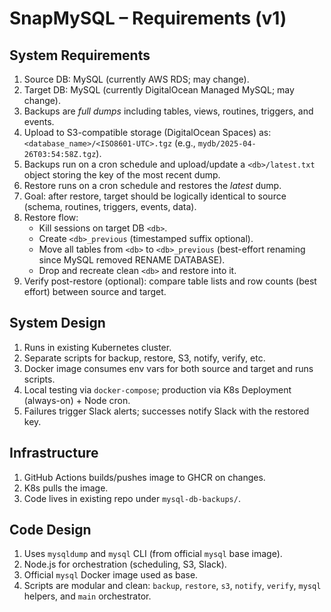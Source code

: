 # SnapMySQL – Requirements (v1)

## System Requirements
1. Source DB: MySQL (currently AWS RDS; may change).
2. Target DB: MySQL (currently DigitalOcean Managed MySQL; may change).
3. Backups are *full dumps* including tables, views, routines, triggers, and events.
4. Upload to S3-compatible storage (DigitalOcean Spaces) as:
   `<database_name>/<ISO8601-UTC>.tgz` (e.g., `mydb/2025-04-26T03:54:58Z.tgz`).
5. Backups run on a cron schedule and upload/update a `<db>/latest.txt` object storing the key of the most recent dump.
6. Restore runs on a cron schedule and restores the *latest* dump.
7. Goal: after restore, target should be logically identical to source (schema, routines, triggers, events, data).
8. Restore flow:
   - Kill sessions on target DB `<db>`.
   - Create `<db>_previous` (timestamped suffix optional).
   - Move all tables from `<db>` to `<db>_previous` (best-effort renaming since MySQL removed RENAME DATABASE).
   - Drop and recreate clean `<db>` and restore into it.
9. Verify post-restore (optional): compare table lists and row counts (best effort) between source and target.

## System Design
1. Runs in existing Kubernetes cluster.
2. Separate scripts for backup, restore, S3, notify, verify, etc.
3. Docker image consumes env vars for both source and target and runs scripts.
4. Local testing via `docker-compose`; production via K8s Deployment (always-on) + Node cron.
5. Failures trigger Slack alerts; successes notify Slack with the restored key.

## Infrastructure
1. GitHub Actions builds/pushes image to GHCR on changes.
2. K8s pulls the image.
3. Code lives in existing repo under `mysql-db-backups/`.

## Code Design
1. Uses `mysqldump` and `mysql` CLI (from official `mysql` base image).
2. Node.js for orchestration (scheduling, S3, Slack).
3. Official `mysql` Docker image used as base.
4. Scripts are modular and clean: `backup`, `restore`, `s3`, `notify`, `verify`, `mysql` helpers, and `main` orchestrator.
